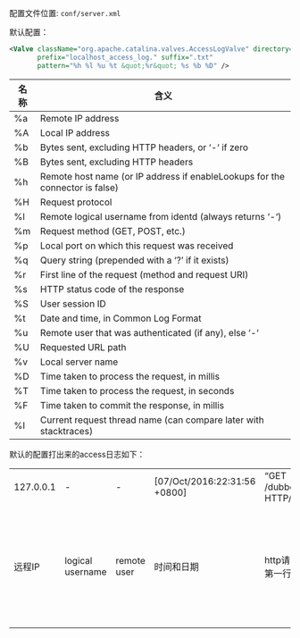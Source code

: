 配置文件位置: `conf/server.xml`

默认配置：

```xml
<Valve className="org.apache.catalina.valves.AccessLogValve" directory="logs"
       prefix="localhost_access_log." suffix=".txt"
       pattern="%h %l %u %t &quot;%r&quot; %s %b %D" />
```

| 名称 | 含义                                                         |
| ---- | ------------------------------------------------------------ |
| %a   | Remote IP address                                            |
| %A   | Local IP address                                             |
| %b   | Bytes sent, excluding HTTP headers, or ‘-‘ if zero           |
| %B   | Bytes sent, excluding HTTP headers                           |
| %h   | Remote host name (or IP address if enableLookups for the connector is false) |
| %H   | Request protocol                                             |
| %l   | Remote logical username from identd (always returns ‘-‘)     |
| %m   | Request method (GET, POST, etc.)                             |
| %p   | Local port on which this request was received                |
| %q   | Query string (prepended with a ‘?’ if it exists)             |
| %r   | First line of the request (method and request URI)           |
| %s   | HTTP status code of the response                             |
| %S   | User session ID                                              |
| %t   | Date and time, in Common Log Format                          |
| %u   | Remote user that was authenticated (if any), else ‘-‘        |
| %U   | Requested URL path                                           |
| %v   | Local server name                                            |
| %D   | Time taken to process the request, in millis                 |
| %T   | Time taken to process the request, in seconds                |
| %F   | Time taken to commit the response, in millis                 |
| %I   | Current request thread name (can compare later with stacktraces) |

默认的配置打出来的access日志如下：

|           |                  |             |                              |                        |        |                      |                |
| --------- | ---------------- | ----------- | ---------------------------- | ---------------------- | ------ | -------------------- | -------------- |
| 127.0.0.1 | -                | -           | [07/Oct/2016:22:31:56 +0800] | “GET /dubbo/ HTTP/1.1” | 404    | 963                  | 2              |
| 远程IP    | logical username | remote user | 时间和日期                   | http请求的第一行       | 状态码 | 除去http头的发送大小 | 请求时间，毫秒 |